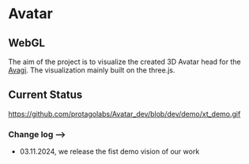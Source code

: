 # Avatar



## WebGL

The aim of the project is to visualize the created 3D Avatar head for the [Avagi](https://demo.avagi.com/#/home). The visualization mainly built on the three.js. 
## Current Status

https://github.com/protagolabs/Avatar_dev/blob/dev/demo/xt_demo.gif


### Change log -->
* 03.11.2024, we release the fist demo vision of our work


